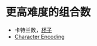 # 更高难度的组合数

- 卡特兰数，[杯子](https://blog.csdn.net/my_sunshine26/article/details/80078335)
- [Character Encoding](https://blog.csdn.net/my_sunshine26/article/details/81740606)

